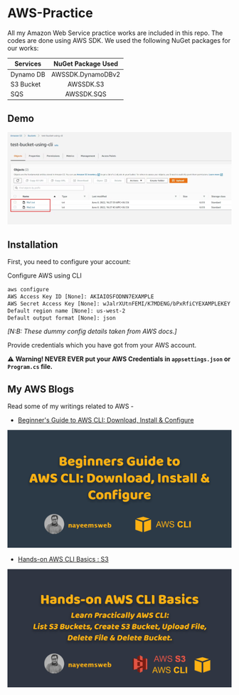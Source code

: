 # AWS-Practice
All my Amazon Web Service practice works are included in this repo.
The codes are done using AWS SDK. We used the following NuGet packages
for our works:

| Services   |      NuGet Package Used      | 
|----------  |:----------------------------:|
| Dynamo DB  |  AWSSDK.DynamoDBv2           | 
| S3 Bucket  |    AWSSDK.S3                 |
| SQS        | AWSSDK.SQS                   |

## Demo

![Amazon S3 File Upload](/docs/images/AmazonS3.jpg "Amazon S3 File Upload")

## Installation

First, you need to configure your account: 

Configure AWS using CLI
```
aws configure
AWS Access Key ID [None]: AKIAIOSFODNN7EXAMPLE
AWS Secret Access Key [None]: wJalrXUtnFEMI/K7MDENG/bPxRfiCYEXAMPLEKEY
Default region name [None]: us-west-2
Default output format [None]: json

```
_[N:B: These dummy config details taken from AWS docs.]_

Provide credentials which you have got from your AWS account. 

⚠️ **Warning! NEVER EVER put your AWS Credentials in `appsettings.json` or `Program.cs` file.**

## My AWS Blogs

Read some of my writings related to AWS - 

- [Beginner's Guide to AWS CLI: Download, Install & Configure](https://nayeemsweb.hashnode.dev/beginners-guide-to-aws-cli-download-install-and-configure)

![AWS CLI Installation & Configuration](/docs/images/AwsCliInstallation.png "Learn how to Download, Install AWS CLI and Configure the AWS account credentials in AWS CLI.")

- [Hands-on AWS CLI Basics : S3](https://nayeemsweb.hashnode.dev/hands-on-aws-cli-basics)

![AWS CLI Installation & Configuration](/docs/images/HandsOnAwsCli.png "Learn Practically AWS CLI: List S3 Buckets, Create S3 Bucket, Upload File, Delete File & Delete Bucket.")
